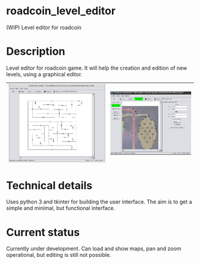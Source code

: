 # roadcoin_level_editor
(WIP) Level editor for roadcoin

# Description

Level editor for roadcoin game. It will help the creation and edition of new levels, using a graphical editor.

| ![Screenshot_001](/images/screenshots/screenshot_001.png) | ![Screenshot_002](/images/screenshots/screenshot_002.png) |
| ----------------------------------------------------------|---------------------------------------------------------- |

# Technical details

Uses python 3 and tkinter for building the user interface. The aim is to get a simple and minimal, but functional interface.

# Current status

Currently under development. Can load and show maps, pan and zoom operational, but editing is still not possible.
